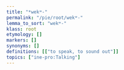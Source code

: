 ```yaml
---
title: "*wekʷ-"
permalink: "/pie/root/wekʷ-"
lemma_to_sort: "wekʷ-"
klass: root
etymology: []
markers: []
synonyms: []
definitions: [["to speak, to sound out"]]
topics: ["ine-pro:Talking"]
---
```

